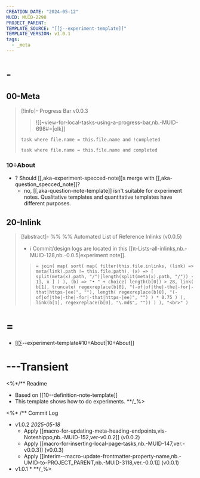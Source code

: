 ```yaml
---
CREATION_DATE: "2024-05-12"
MUID: MUID-2298
PROJECT_PARENT: 
TEMPLATE_SOURCE: "[[∑--experiment-template]]"
TEMPLATE_VERSION: v1.0.1
tags:
  - _meta
---
```


# -
## 00-Meta

> [!info]- Progress Bar v0.0.3
> > ![[~view-for-local-tasks-using-a-progress-bar,nb.-MUID-698#=|olk]]
> ```dataview
> task where file.name = this.file.name and !completed
> ```
> > 
> ```dataview
> task where file.name = this.file.name and completed
> ```


### 10÷About

- ? Should [[,aka-experiment-specced-note]]s merge with [[,aka-question_specced_note]]?
	- no, [[,aka-question-note-template]] isn't suitable for experiment notes. Qualitative templates and quantitative templates have different purposes.

## 20-Inlink

> [!abstract]- %%  %% Automated List of Reference Inlinks (v0.0.5)
> * ℹ Commit/design logs are located in this [[π-Lists-all-inlinks,nb.-MUID-128,nb.-0.0.5|experiment note]]. 
> > `= join( map( sort( map( filter(this.file.inlinks, (link) => meta(link).path != this.file.path), (x) => [ split(meta(x).path, "/")[length(split(meta(x).path, "/")) - 1], x ] ) ), (b) => "• " + choice( length(b[0]) > 28, link( b[1], truncate( regexreplace(b[0], "(-of|of|the|-the|-for|-that|https-|ee)", ""), length( regexreplace(b[0], "(-of|of|the|-the|-for|-that|https-|ee)", "") ) * 0.75 ) ), link(b[1], regexreplace(b[0], "\.md$", "")) ) ), "<br>" )`


# =

* [[∑--experiment-template#10÷About|10÷About]]





# ---Transient

<%*/** Readme
* Based on [[10--definition-note-template]]
* This template shows how to do experiments.
**/_%>

<%* /** Commit Log
* v1.0.2 *2025-05-18*
	* Apply [[macro-for-updating-meta-heading-endpoints,vis-Noteshippo,nb.-MUID-152,ver-v0.0.2]] (v0.0.2)
	* Apply [[macro-for-inserting-local-page-tasks,nb.-MUID-147,ver.-v0.0.3]] (v0.0.3)
	* Apply [[interim--macro-update-frontmatter-property-name,nb.-UMID-to-PROJECT_PARENT,nb.-MUID-3118,ver.-0.0.1]] (v0.0.1)
* v1.0.1
	* 
**/_%>